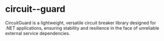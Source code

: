 # circuit--guard
CircuitGuard is a lightweight, versatile circuit breaker library designed for .NET applications, ensuring stability and resilience in the face of unreliable external service dependencies.
